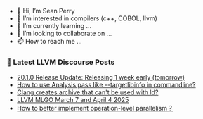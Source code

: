 - 👋 Hi, I’m Sean Perry
- 👀 I’m interested in compilers (c++, COBOL, llvm)
- 🌱 I’m currently learning ...
- 💞️ I’m looking to collaborate on ...
- 📫 How to reach me ...

<!---
s66perry/s66perry is a ✨ special ✨ repository because its `README.md` (this file) appears on your GitHub profile.
You can click the Preview link to take a look at your changes.
--->
### 📕 Latest LLVM Discourse Posts

<!-- DISCOURSE-LLVM:START -->
- [20.1.0 Release Update: Releasing 1 week early &lpar;tomorrow&rpar;](https://discourse.llvm.org/t/20-1-0-release-update-releasing-1-week-early-tomorrow/84932#post_4)
- [How to use Analysis pass like --targetlibinfo in commandline?](https://discourse.llvm.org/t/how-to-use-analysis-pass-like-targetlibinfo-in-commandline/84943#post_1)
- [Clang creates archive that can&#39;t be used with ld?](https://discourse.llvm.org/t/clang-creates-archive-that-cant-be-used-with-ld/84938#post_2)
- [LLVM MLGO March 7 and April 4 2025](https://discourse.llvm.org/t/llvm-mlgo-march-7-and-april-4-2025/84941#post_1)
- [How to better implement operation-level parallelism？](https://discourse.llvm.org/t/how-to-better-implement-operation-level-parallelism/84921#post_6)
<!-- DISCOURSE-LLVM:END -->
